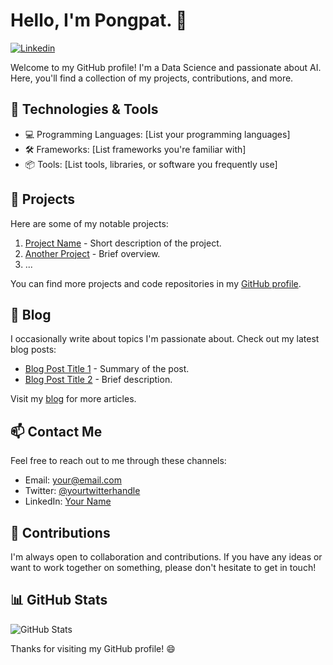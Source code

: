 # Hello, I'm Pongpat. 👋


[![Linkedin](https://img.shields.io/badge/-YourName-blue?style=flat-square&logo=Linkedin&logoColor=white&link=https://www.linkedin.com/in/PongpatP/)]([https://www.linkedin.com/in/pongpat-phuaudomcharoen-930841263/](https://www.linkedin.com/in/pongpat-phuaudomcharoen-930841263/))

Welcome to my GitHub profile! I'm a Data Science and passionate about AI. Here, you'll find a collection of my  projects, contributions, and more.

## 🔧 Technologies & Tools

- 💻 Programming Languages: [List your programming languages]
- 🛠️ Frameworks: [List frameworks you're familiar with]
- 📦 Tools: [List tools, libraries, or software you frequently use]

## 🚀 Projects

Here are some of my notable projects:

1. [Project Name](link-to-project) - Short description of the project.
2. [Another Project](link-to-another-project) - Brief overview.
3. ...

You can find more projects and code repositories in my [GitHub profile](https://github.com/yourusername).

## 📝 Blog

I occasionally write about topics I'm passionate about. Check out my latest blog posts:

- [Blog Post Title 1](link-to-blog-post1) - Summary of the post.
- [Blog Post Title 2](link-to-blog-post2) - Brief description.

Visit my [blog](https://yourbloglink.com) for more articles.

## 📫 Contact Me

Feel free to reach out to me through these channels:

- Email: [your@email.com](mailto:your@email.com)
- Twitter: [@yourtwitterhandle](https://twitter.com/yourtwitterhandle)
- LinkedIn: [Your Name](https://www.linkedin.com/in/yourname/)

## 🤝 Contributions

I'm always open to collaboration and contributions. If you have any ideas or want to work together on something, please don't hesitate to get in touch!

## 📊 GitHub Stats

![GitHub Stats](https://github-readme-stats.vercel.app/api?username=yourusername&show_icons=true&theme=dark)

Thanks for visiting my GitHub profile! 😄
